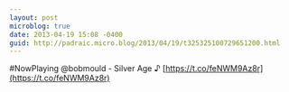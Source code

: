 ```yaml
---
layout: post
microblog: true
date: 2013-04-19 15:08 -0400
guid: http://padraic.micro.blog/2013/04/19/t325325100729651200.html
---
```

#NowPlaying @bobmould - Silver Age ♪ [https://t.co/feNWM9Az8r](https://t.co/feNWM9Az8r)
